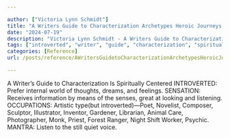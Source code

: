 ```yaml
---

author: ["Victoria Lynn Schmidt"]
title: "A Writers Guide to Characterization Archetypes Heroic Journeys and Other Elements of Dynamic Character Development - part0008_split_005.html"
date: "2024-07-19"
description: "Victoria Lynn Schmidt - A Writers Guide to Characterization Archetypes Heroic Journeys and Other Elements of Dynamic Character Development"
tags: ["introverted", "writer", "guide", "characterization", "spiritually", "centered", "prefer", "internal", "world", "thought", "dream", "feeling", "sensation", "receives", "information", "mean", "sens", "great", "looking", "listening", "occupation", "artistic", "type", "novelist", "composer"]
categories: [Reference]
url: /posts/reference/AWritersGuidetoCharacterizationArchetypesHeroicJourneysandOtherElementsofDynamicCharacterDevelopment-part0008split005html

---
```



A Writer’s Guide to Characterization
Is Spiritually Centered
INTROVERTED: Prefer internal world of thoughts, dreams, and feelings.
SENSATION: Receives information by means of the senses, great at looking and listening.
OCCUPATIONS: Artistic type(but introverted)—Poet, Novelist, Composer, Sculptor, Illustrator, Inventor, Gardener, Librarian, Animal Care, Photographer, Monk, Priest, Forest Ranger, Night Shift Worker, Psychic.
MANTRA: Listen to the still quiet voice.
